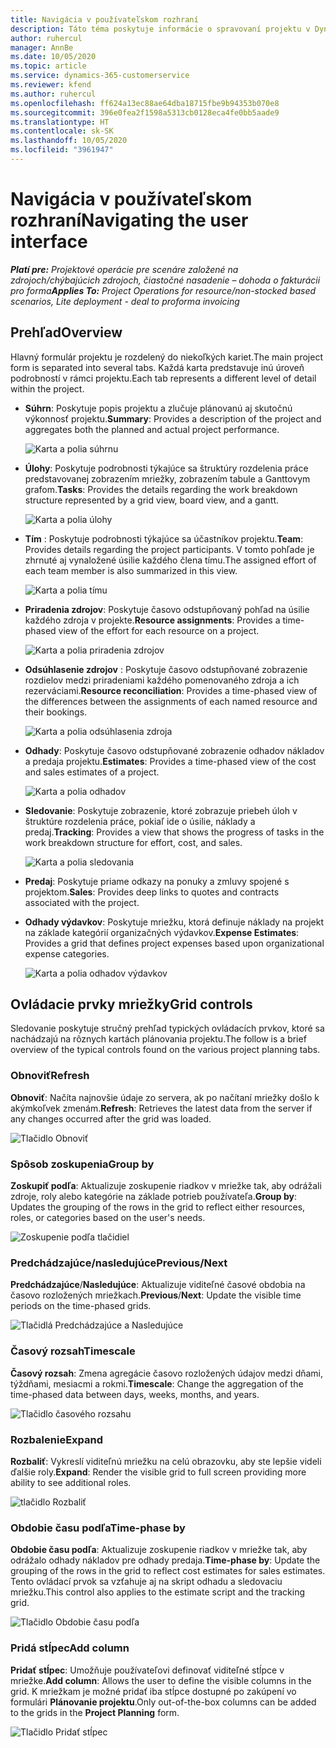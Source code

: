 ```yaml
---
title: Navigácia v používateľskom rozhraní
description: Táto téma poskytuje informácie o spravovaní projektu v Dynamics 365 Project Operations.
author: ruhercul
manager: AnnBe
ms.date: 10/05/2020
ms.topic: article
ms.service: dynamics-365-customerservice
ms.reviewer: kfend
ms.author: ruhercul
ms.openlocfilehash: ff624a13ec88ae64dba18715fbe9b94353b070e8
ms.sourcegitcommit: 396e0fea2f1598a5313cb0128eca4fe0bb5aade9
ms.translationtype: HT
ms.contentlocale: sk-SK
ms.lasthandoff: 10/05/2020
ms.locfileid: "3961947"
---
```

# <a name="navigating-the-user-interface"></a><span data-ttu-id="f9375-103">Navigácia v používateľskom rozhraní</span><span class="sxs-lookup"><span data-stu-id="f9375-103">Navigating the user interface</span></span>

<span data-ttu-id="f9375-104">_**Platí pre:** Projektové operácie pre scenáre založené na zdrojoch/chýbajúcich zdrojoch, čiastočné nasadenie – dohoda o fakturácii pro forma_</span><span class="sxs-lookup"><span data-stu-id="f9375-104">_**Applies To:** Project Operations for resource/non-stocked based scenarios, Lite deployment - deal to proforma invoicing_</span></span>

## <a name="overview"></a><span data-ttu-id="f9375-105">Prehľad</span><span class="sxs-lookup"><span data-stu-id="f9375-105">Overview</span></span>

<span data-ttu-id="f9375-106">Hlavný formulár projektu je rozdelený do niekoľkých kariet.</span><span class="sxs-lookup"><span data-stu-id="f9375-106">The main project form is separated into several tabs.</span></span> <span data-ttu-id="f9375-107">Každá karta predstavuje inú úroveň podrobností v rámci projektu.</span><span class="sxs-lookup"><span data-stu-id="f9375-107">Each tab represents a different level of detail within the project.</span></span>

- <span data-ttu-id="f9375-108">**Súhrn**: Poskytuje popis projektu a zlučuje plánovanú aj skutočnú výkonnosť projektu.</span><span class="sxs-lookup"><span data-stu-id="f9375-108">**Summary**: Provides a description of the project and aggregates both the planned and actual project performance.</span></span>

    ![Karta a polia súhrnu](media/navigation7.png)

- <span data-ttu-id="f9375-110">**Úlohy**: Poskytuje podrobnosti týkajúce sa štruktúry rozdelenia práce predstavovanej zobrazením mriežky, zobrazením tabule a Ganttovym grafom.</span><span class="sxs-lookup"><span data-stu-id="f9375-110">**Tasks**: Provides the details regarding the work breakdown structure represented by a grid view, board view, and a gantt.</span></span>

    ![Karta a polia úlohy](media/navigation8.png)

- <span data-ttu-id="f9375-112">**Tím** : Poskytuje podrobnosti týkajúce sa účastníkov projektu.</span><span class="sxs-lookup"><span data-stu-id="f9375-112">**Team**: Provides details regarding the project participants.</span></span> <span data-ttu-id="f9375-113">V tomto pohľade je zhrnuté aj vynaložené úsilie každého člena tímu.</span><span class="sxs-lookup"><span data-stu-id="f9375-113">The assigned effort of each team member is also summarized in this view.</span></span>

    ![Karta a polia tímu](media/navigation9.png)

- <span data-ttu-id="f9375-115">**Priradenia zdrojov**: Poskytuje časovo odstupňovaný pohľad na úsilie každého zdroja v projekte.</span><span class="sxs-lookup"><span data-stu-id="f9375-115">**Resource assignments**: Provides a time-phased view of the effort for each resource on a project.</span></span>

    ![Karta a polia priradenia zdrojov](media/navigation10.png)

- <span data-ttu-id="f9375-117">**Odsúhlasenie zdrojov** : Poskytuje časovo odstupňované zobrazenie rozdielov medzi priradeniami každého pomenovaného zdroja a ich rezerváciami.</span><span class="sxs-lookup"><span data-stu-id="f9375-117">**Resource reconciliation**: Provides a time-phased view of the differences between the assignments of each named resource and their bookings.</span></span>

    ![Karta a polia odsúhlasenia zdroja](media/navigation11.png)

- <span data-ttu-id="f9375-119">**Odhady**: Poskytuje časovo odstupňované zobrazenie odhadov nákladov a predaja projektu.</span><span class="sxs-lookup"><span data-stu-id="f9375-119">**Estimates**: Provides a time-phased view of the cost and sales estimates of a project.</span></span>

    ![Karta a polia odhadov](media/navigation12.png)

- <span data-ttu-id="f9375-121">**Sledovanie**: Poskytuje zobrazenie, ktoré zobrazuje priebeh úloh v štruktúre rozdelenia práce, pokiaľ ide o úsilie, náklady a predaj.</span><span class="sxs-lookup"><span data-stu-id="f9375-121">**Tracking**: Provides a view that shows the progress of tasks in the work breakdown structure for effort, cost, and sales.</span></span>

    ![Karta a polia sledovania](media/navigation13.png)

- <span data-ttu-id="f9375-123">**Predaj**: Poskytuje priame odkazy na ponuky a zmluvy spojené s projektom.</span><span class="sxs-lookup"><span data-stu-id="f9375-123">**Sales**: Provides deep links to quotes and contracts associated with the project.</span></span>

- <span data-ttu-id="f9375-124">**Odhady výdavkov**: Poskytuje mriežku, ktorá definuje náklady na projekt na základe kategórií organizačných výdavkov.</span><span class="sxs-lookup"><span data-stu-id="f9375-124">**Expense Estimates**: Provides a grid that defines project expenses based upon organizational expense categories.</span></span>

    ![Karta a polia odhadov výdavkov](media/navigation14.png)

## <a name="grid-controls"></a><span data-ttu-id="f9375-126">Ovládacie prvky mriežky</span><span class="sxs-lookup"><span data-stu-id="f9375-126">Grid controls</span></span>

<span data-ttu-id="f9375-127">Sledovanie poskytuje stručný prehľad typických ovládacích prvkov, ktoré sa nachádzajú na rôznych kartách plánovania projektu.</span><span class="sxs-lookup"><span data-stu-id="f9375-127">The follow is a brief overview of the typical controls found on the various project planning tabs.</span></span>

### <a name="refresh"></a><span data-ttu-id="f9375-128">Obnoviť</span><span class="sxs-lookup"><span data-stu-id="f9375-128">Refresh</span></span>

<span data-ttu-id="f9375-129">**Obnoviť**: Načíta najnovšie údaje zo servera, ak po načítaní mriežky došlo k akýmkoľvek zmenám.</span><span class="sxs-lookup"><span data-stu-id="f9375-129">**Refresh**: Retrieves the latest data from the server if any changes occurred after the grid was loaded.</span></span>

![Tlačidlo Obnoviť](media/navigation7.png)

### <a name="group-by"></a><span data-ttu-id="f9375-131">Spôsob zoskupenia</span><span class="sxs-lookup"><span data-stu-id="f9375-131">Group by</span></span>

<span data-ttu-id="f9375-132">**Zoskupiť podľa**: Aktualizuje zoskupenie riadkov v mriežke tak, aby odrážali zdroje, roly alebo kategórie na základe potrieb používateľa.</span><span class="sxs-lookup"><span data-stu-id="f9375-132">**Group by**: Updates the grouping of the rows in the grid to reflect either resources, roles, or categories based on the user's needs.</span></span>

![Zoskupenie podľa tlačidiel](media/navigation6.png)

### <a name="previousnext"></a><span data-ttu-id="f9375-134">Predchádzajúce/nasledujúce</span><span class="sxs-lookup"><span data-stu-id="f9375-134">Previous/Next</span></span>

<span data-ttu-id="f9375-135">**Predchádzajúce**/**Nasledujúce**: Aktualizuje viditeľné časové obdobia na časovo rozložených mriežkach.</span><span class="sxs-lookup"><span data-stu-id="f9375-135">**Previous**/**Next**: Update the visible time periods on the time-phased grids.</span></span>

![Tlačidlá Predchádzajúce a Nasledujúce](media/navigation2.png)

### <a name="timescale"></a><span data-ttu-id="f9375-137">Časový rozsah</span><span class="sxs-lookup"><span data-stu-id="f9375-137">Timescale</span></span>

<span data-ttu-id="f9375-138">**Časový rozsah**: Zmena agregácie časovo rozložených údajov medzi dňami, týždňami, mesiacmi a rokmi.</span><span class="sxs-lookup"><span data-stu-id="f9375-138">**Timescale**: Change the aggregation of the time-phased data between days, weeks, months, and years.</span></span>

![Tlačidlo časového rozsahu](media/navigation3.png)

### <a name="expand"></a><span data-ttu-id="f9375-140">Rozbalenie</span><span class="sxs-lookup"><span data-stu-id="f9375-140">Expand</span></span>

<span data-ttu-id="f9375-141">**Rozbaliť**: Vykreslí viditeľnú mriežku na celú obrazovku, aby ste lepšie videli ďalšie roly.</span><span class="sxs-lookup"><span data-stu-id="f9375-141">**Expand**: Render the visible grid to full screen providing more ability to see additional roles.</span></span>

![tlačidlo Rozbaliť](media/navigation4.png)

### <a name="time-phase-by"></a><span data-ttu-id="f9375-143">Obdobie času podľa</span><span class="sxs-lookup"><span data-stu-id="f9375-143">Time-phase by</span></span>

<span data-ttu-id="f9375-144">**Obdobie času podľa**: Aktualizuje zoskupenie riadkov v mriežke tak, aby odrážalo odhady nákladov pre odhady predaja.</span><span class="sxs-lookup"><span data-stu-id="f9375-144">**Time-phase by**: Update the grouping of the rows in the grid to reflect cost estimates for sales estimates.</span></span> <span data-ttu-id="f9375-145">Tento ovládací prvok sa vzťahuje aj na skript odhadu a sledovaciu mriežku.</span><span class="sxs-lookup"><span data-stu-id="f9375-145">This control also applies to the estimate script and the tracking grid.</span></span>

![Tlačidlo Obdobie času podľa](media/navigation0.png)

### <a name="add-column"></a><span data-ttu-id="f9375-147">Pridá stĺpec</span><span class="sxs-lookup"><span data-stu-id="f9375-147">Add column</span></span>

<span data-ttu-id="f9375-148">**Pridať stĺpec**: Umožňuje používateľovi definovať viditeľné stĺpce v mriežke.</span><span class="sxs-lookup"><span data-stu-id="f9375-148">**Add column**: Allows the user to define the visible columns in the grid.</span></span> <span data-ttu-id="f9375-149">K mriežkam je možné pridať iba stĺpce dostupné po zakúpení vo formulári **Plánovanie projektu**.</span><span class="sxs-lookup"><span data-stu-id="f9375-149">Only out-of-the-box columns can be added to the grids in the **Project Planning** form.</span></span>

![Tlačidlo Pridať stĺpec](media/navigation5.png)
